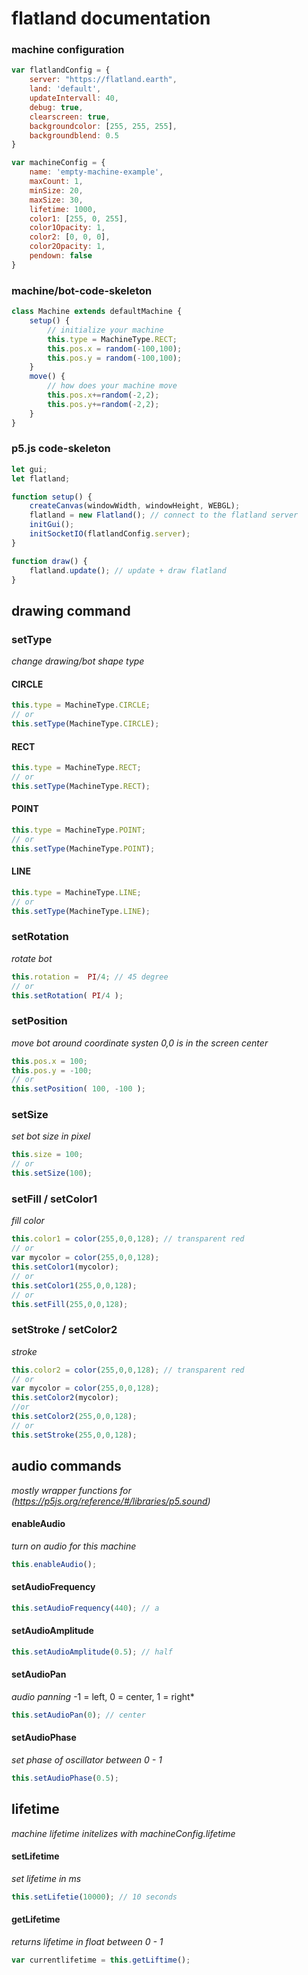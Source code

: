 # flatland documentation



### machine configuration

```javascript
var flatlandConfig = {
    server: "https://flatland.earth",
    land: 'default',
    updateIntervall: 40,
    debug: true,
    clearscreen: true,
    backgroundcolor: [255, 255, 255],
    backgroundblend: 0.5
}

var machineConfig = {
    name: 'empty-machine-example',
    maxCount: 1,
    minSize: 20,
    maxSize: 30,
    lifetime: 1000,
    color1: [255, 0, 255],
    color1Opacity: 1,
    color2: [0, 0, 0],
    color2Opacity: 1,
    pendown: false
}
```
### machine/bot-code-skeleton

```javascript
class Machine extends defaultMachine {
    setup() {
        // initialize your machine
        this.type = MachineType.RECT;
        this.pos.x = random(-100,100);
        this.pos.y = random(-100,100);
    }
    move() {
        // how does your machine move 
        this.pos.x+=random(-2,2);
        this.pos.y+=random(-2,2);
    }
}
```

### p5.js code-skeleton
```javascript
let gui;
let flatland;

function setup() {
    createCanvas(windowWidth, windowHeight, WEBGL);
    flatland = new Flatland(); // connect to the flatland server
    initGui();
    initSocketIO(flatlandConfig.server);
}

function draw() {
    flatland.update(); // update + draw flatland
}

```


## drawing command

### setType
*change drawing/bot shape type*

#### CIRCLE
```javascript
this.type = MachineType.CIRCLE;
// or
this.setType(MachineType.CIRCLE);
```
#### RECT
```javascript
this.type = MachineType.RECT;
// or
this.setType(MachineType.RECT);
```
#### POINT
```javascript
this.type = MachineType.POINT;
// or
this.setType(MachineType.POINT);
```
#### LINE
```javascript
this.type = MachineType.LINE;
// or
this.setType(MachineType.LINE);
```

### setRotation
*rotate bot*
```javascript
this.rotation =  PI/4; // 45 degree
// or
this.setRotation( PI/4 );
```

### setPosition
*move bot around*
*coordinate systen 0,0 is in the screen center*
```javascript
this.pos.x = 100;
this.pos.y = -100; 
// or
this.setPosition( 100, -100 );
```

### setSize
*set bot size in pixel*
```javascript
this.size = 100;
// or
this.setSize(100);
```

### setFill / setColor1
*fill color*
```javascript
this.color1 = color(255,0,0,128); // transparent red
// or
var mycolor = color(255,0,0,128);
this.setColor1(mycolor);
// or
this.setColor1(255,0,0,128);
// or
this.setFill(255,0,0,128);
```

### setStroke / setColor2
*stroke*
```javascript
this.color2 = color(255,0,0,128); // transparent red
// or
var mycolor = color(255,0,0,128);
this.setColor2(mycolor);
//or
this.setColor2(255,0,0,128);
// or
this.setStroke(255,0,0,128);
```

## audio commands
*mostly wrapper functions for (https://p5js.org/reference/#/libraries/p5.sound)*

#### enableAudio
*turn on audio for this machine*
```javascript
this.enableAudio();
```
#### setAudioFrequency
```javascript
this.setAudioFrequency(440); // a
```
#### setAudioAmplitude
```javascript
this.setAudioAmplitude(0.5); // half
```
#### setAudioPan
*audio panning*
-1 = left,
 0  = center,
 1 = right*
```javascript
this.setAudioPan(0); // center
```
#### setAudioPhase
*set phase of oscillator between 0 - 1*
```javascript
this.setAudioPhase(0.5); 
```

## lifetime
*machine lifetime*
*initelizes with machineConfig.lifetime*

#### setLifetime
*set lifetime in ms*
```javascript
this.setLifetie(10000); // 10 seconds 
```
#### getLifetime
*returns lifetime in float between 0 - 1*
```javascript
var currentlifetime = this.getLiftime(); 
```
